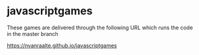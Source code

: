 # javascriptgames

These games are delivered through the following URL which runs the code in the master branch

https://nvanraalte.github.io/javascriptgames

